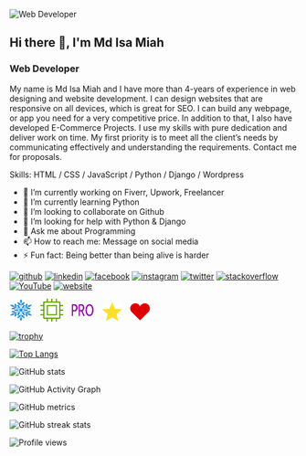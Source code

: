![Web Developer](https://scontent.fdac1-1.fna.fbcdn.net/v/t31.18172-8/26685692_1907281872919400_1837569549677515796_o.jpg?stp=dst-jpg_s960x960&_nc_cat=105&ccb=1-7&_nc_sid=e3f864&_nc_eui2=AeGd_W85P3UeBIXRSPqMhdkUXFl2t-qLgPlcWXa36ouA-YZ8LMdYdBxa_Gt3tBozPXSNjihus79Wq_AQZqdcfkz5&_nc_ohc=bfNdEjJrvxMAX_msDMJ&tn=nkHVN0BrF6auabOm&_nc_ht=scontent.fdac1-1.fna&oh=00_AfBP6bdIE-vpOKZMDeI_uSfppgmPX21cHm7mzDE2nAQlkg&oe=63A911CC)


## Hi there 👋, I'm Md Isa Miah
### Web Developer

My name is Md Isa Miah and I have more than 4-years of experience in web designing and website development. I can design websites that are responsive on all devices, which is great for SEO. I can build any webpage, or app you need for a very competitive price. In addition to that, I also have developed E-Commerce Projects. I use my skills with pure dedication and deliver work on time. My first priority is to meet all the client’s needs by communicating effectively and understanding the requirements. Contact me for proposals.

Skills: HTML / CSS / JavaScript / Python / Django / Wordpress

- 🔭 I’m currently working on Fiverr, Upwork, Freelancer 
- 🌱 I’m currently learning Python 
- 👯 I’m looking to collaborate on Github 
- 🤔 I’m looking for help with Python & Django 
- 💬 Ask me about Programming 
- 📫 How to reach me: Message on social media 
- ⚡ Fun fact: Being better than being alive is harder 


[<img src='https://cdn.jsdelivr.net/npm/simple-icons@3.0.1/icons/github.svg' alt='github' height='40'>](https://github.com/emisakhan)  [<img src='https://cdn.jsdelivr.net/npm/simple-icons@3.0.1/icons/linkedin.svg' alt='linkedin' height='40'>](https://www.linkedin.com/in/emisakhan/)  [<img src='https://cdn.jsdelivr.net/npm/simple-icons@3.0.1/icons/facebook.svg' alt='facebook' height='40'>](https://www.facebook.com/emisakhan0)  [<img src='https://cdn.jsdelivr.net/npm/simple-icons@3.0.1/icons/instagram.svg' alt='instagram' height='40'>](https://www.instagram.com/emisakhan/)  [<img src='https://cdn.jsdelivr.net/npm/simple-icons@3.0.1/icons/twitter.svg' alt='twitter' height='40'>](https://twitter.com/emisakhan)  [<img src='https://cdn.jsdelivr.net/npm/simple-icons@3.0.1/icons/stackoverflow.svg' alt='stackoverflow' height='40'>](https://stackoverflow.com/users/emisakhan)  [<img src='https://cdn.jsdelivr.net/npm/simple-icons@3.0.1/icons/youtube.svg' alt='YouTube' height='40'>](https://www.youtube.com/channel/emisakhan)  [<img src='https://cdn.jsdelivr.net/npm/simple-icons@3.0.1/icons/icloud.svg' alt='website' height='40'>](emisakhan.com)  

<a href='https://archiveprogram.github.com/'><img src='https://raw.githubusercontent.com/acervenky/animated-github-badges/master/assets/acbadge.gif' width='40' height='40'></a> <a href='https://docs.github.com/en/developers'><img src='https://raw.githubusercontent.com/acervenky/animated-github-badges/master/assets/devbadge.gif' width='40' height='40'></a> <a href='https://github.com/pricing'><img src='https://raw.githubusercontent.com/acervenky/animated-github-badges/master/assets/pro.gif' width='40' height='40'></a> <a href='https://stars.github.com/'><img src='https://raw.githubusercontent.com/acervenky/animated-github-badges/master/assets/starbadge.gif' width='35' height='35'></a> <a href='https://docs.github.com/en/github/supporting-the-open-source-community-with-github-sponsors'><img src='https://raw.githubusercontent.com/acervenky/animated-github-badges/master/assets/sponsorbadge.gif' width='35' height='35'></a> 

[![trophy](https://github-profile-trophy.vercel.app/?username=emisakhan)](https://github.com/ryo-ma/github-profile-trophy)

[![Top Langs](https://github-readme-stats.vercel.app/api/top-langs/?username=emisakhan)](https://github.com/anuraghazra/github-readme-stats)

![GitHub stats](https://github-readme-stats.vercel.app/api?username=emisakhan&show_icons=true)  

![GitHub Activity Graph](https://activity-graph.herokuapp.com/graph?username=emisakhan)  

![GitHub metrics](https://metrics.lecoq.io/emisakhan)  

![GitHub streak stats](https://streak-stats.demolab.com/?user=emisakhan)  

![Profile views](https://gpvc.arturio.dev/emisakhan)  
